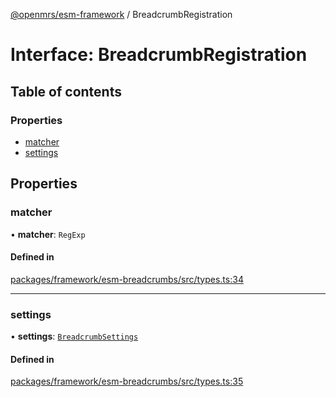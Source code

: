 [@openmrs/esm-framework](../API.md) / BreadcrumbRegistration

# Interface: BreadcrumbRegistration

## Table of contents

### Properties

- [matcher](BreadcrumbRegistration.md#matcher)
- [settings](BreadcrumbRegistration.md#settings)

## Properties

### matcher

• **matcher**: `RegExp`

#### Defined in

[packages/framework/esm-breadcrumbs/src/types.ts:34](https://github.com/openmrs/openmrs-esm-core/blob/master/packages/framework/esm-breadcrumbs/src/types.ts#L34)

___

### settings

• **settings**: [`BreadcrumbSettings`](BreadcrumbSettings.md)

#### Defined in

[packages/framework/esm-breadcrumbs/src/types.ts:35](https://github.com/openmrs/openmrs-esm-core/blob/master/packages/framework/esm-breadcrumbs/src/types.ts#L35)
